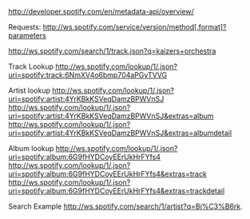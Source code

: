 
http://developer.spotify.com/en/metadata-api/overview/

Requests: http://ws.spotify.com/service/version/method[.format]?parameters

http://ws.spotify.com/search/1/track.json?q=kaizers+orchestra

Track Lookup
http://ws.spotify.com/lookup/1/.json?uri=spotify:track:6NmXV4o6bmp704aPGyTVVG

Artist lookup
http://ws.spotify.com/lookup/1/.json?uri=spotify:artist:4YrKBkKSVeqDamzBPWVnSJ
http://ws.spotify.com/lookup/1/.json?uri=spotify:artist:4YrKBkKSVeqDamzBPWVnSJ&extras=album
http://ws.spotify.com/lookup/1/.json?uri=spotify:artist:4YrKBkKSVeqDamzBPWVnSJ&extras=albumdetail

Album lookup
http://ws.spotify.com/lookup/1/.json?uri=spotify:album:6G9fHYDCoyEErUkHrFYfs4
http://ws.spotify.com/lookup/1/.json?uri=spotify:album:6G9fHYDCoyEErUkHrFYfs4&extras=track
http://ws.spotify.com/lookup/1/.json?uri=spotify:album:6G9fHYDCoyEErUkHrFYfs4&extras=trackdetail

Search Example
http://ws.spotify.com/search/1/artist?q=Bj%C3%B6rk.
